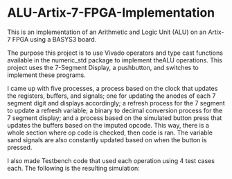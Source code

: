 # ALU-Artix-7-FPGA-Implementation
This is an implementation of an Arithmetic and Logic Unit (ALU) on an Artix-7 FPGA using a BASYS3 board.

The purpose this project is to use Vivado operators and type cast functions available in the 
numeric_std package to implement theALU operations. This project uses the 7-Segment Display, 
a pushbutton, and switches to implement these programs.

I came up with five processes, a process based on the clock that updates the registers,
buffers, and signals; one for updating the anodes of each 7 segment digit and displays
accordingly; a refresh process for the 7 segment to update a refresh variable; a binary to
decimal conversion process for the 7 segment display; and a process based on the simulated
button press that updates the buffers based on the imputed opcode. This way, there is a
whole section where op code is checked, then code is ran. The variable sand signals are also
constantly updated based on when the button is pressed. 

I also made Testbench code that used each operation using 4 test cases each. The
following is the resulting simulation:
